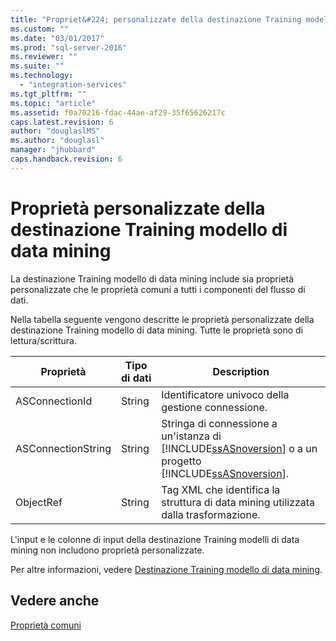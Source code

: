 ```yaml
---
title: "Propriet&#224; personalizzate della destinazione Training modello di data mining | Microsoft Docs"
ms.custom: ""
ms.date: "03/01/2017"
ms.prod: "sql-server-2016"
ms.reviewer: ""
ms.suite: ""
ms.technology: 
  - "integration-services"
ms.tgt_pltfrm: ""
ms.topic: "article"
ms.assetid: f0a70216-fdac-44ae-af29-35f65626217c
caps.latest.revision: 6
author: "douglaslMS"
ms.author: "douglasl"
manager: "jhubbard"
caps.handback.revision: 6
---
```

# Propriet&#224; personalizzate della destinazione Training modello di data mining
  La destinazione Training modello di data mining include sia proprietà personalizzate che le proprietà comuni a tutti i componenti del flusso di dati.  
  
 Nella tabella seguente vengono descritte le proprietà personalizzate della destinazione Training modello di data mining. Tutte le proprietà sono di lettura/scrittura.  
  
|Proprietà|Tipo di dati|Description|  
|--------------|---------------|-----------------|  
|ASConnectionId|String|Identificatore univoco della gestione connessione.|  
|ASConnectionString|String|Stringa di connessione a un'istanza di [!INCLUDE[ssASnoversion](../../includes/ssasnoversion-md.md)] o a un progetto [!INCLUDE[ssASnoversion](../../includes/ssasnoversion-md.md)].|  
|ObjectRef|String|Tag XML che identifica la struttura di data mining utilizzata dalla trasformazione.|  
  
 L'input e le colonne di input della destinazione Training modelli di data mining non includono proprietà personalizzate.  
  
 Per altre informazioni, vedere [Destinazione Training modello di data mining](../../integration-services/data-flow/data-mining-model-training-destination.md).  
  
## Vedere anche  
 [Proprietà comuni](../Topic/Common%20Properties.md)  
  
  